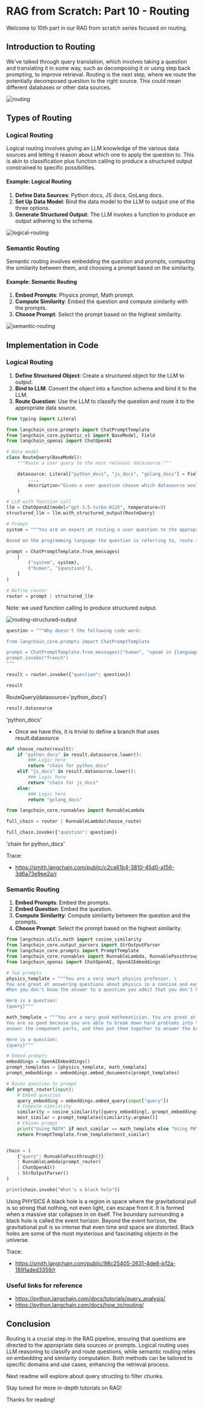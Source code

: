 # RAG from Scratch: Part 10 - Routing

Welcome to 10th part in our RAG from scratch series focused on routing.

## Introduction to Routing

We've talked through query translation, which involves taking a question and translating it in some way, such as decomposing it or using step back prompting, to improve retrieval. Routing is the next step, where we route the potentially decomposed question to the right source. This could mean different databases or other data sources.

![routing](https://github.com/DharaniDJ/My-Programming-Journey/blob/assets/assets/RAG/routing.png)

## Types of Routing

### Logical Routing

Logical routing involves giving an LLM knowledge of the various data sources and letting it reason about which one to apply the question to. This is akin to classification plus function calling to produce a structured output constrained to specific possibilities.

#### Example: Logical Routing

1. **Define Data Sources**: Python docs, JS docs, GoLang docs.
2. **Set Up Data Model**: Bind the data model to the LLM to output one of the three options.
3. **Generate Structured Output**: The LLM invokes a function to produce an output adhering to the schema.

![logical-routing](https://github.com/DharaniDJ/My-Programming-Journey/blob/assets/assets/RAG/logical-routing.png)

### Semantic Routing

Semantic routing involves embedding the question and prompts, computing the similarity between them, and choosing a prompt based on the similarity.

#### Example: Semantic Routing

1. **Embed Prompts**: Physics prompt, Math prompt.
2. **Compute Similarity**: Embed the question and compute similarity with the prompts.
3. **Choose Prompt**: Select the prompt based on the highest similarity.

![semantic-routing](https://github.com/DharaniDJ/My-Programming-Journey/blob/assets/assets/RAG/semantic-routing.png)

## Implementation in Code

### Logical Routing

1. **Define Structured Object**: Create a structured object for the LLM to output.
2. **Bind to LLM**: Convert the object into a function schema and bind it to the LLM.
3. **Route Question**: Use the LLM to classify the question and route it to the appropriate data source.

```python
from typing import Literal

from langchain_core.prompts import ChatPromptTemplate
from langchain_core.pydantic_v1 import BaseModel, Field
from langchain_openai import ChatOpenAI

# Data model
class RouteQuery(BaseModel):
    """Route a user query to the most relevant datasource."""

    datasource: Literal["python_docs", "js_docs", "golang_docs"] = Field(
        ...,
        description="Given a user question choose which datasource would be most relevant for answering their question",
    )

# LLM with function call 
llm = ChatOpenAI(model="gpt-3.5-turbo-0125", temperature=0)
structured_llm = llm.with_structured_output(RouteQuery)

# Prompt 
system = """You are an expert at routing a user question to the appropriate data source.

Based on the programming language the question is referring to, route it to the relevant data source."""

prompt = ChatPromptTemplate.from_messages(
    [
        ("system", system),
        ("human", "{question}"),
    ]
)

# Define router 
router = prompt | structured_llm
```
Note: we used function calling to produce structured output.


![routing-structured-output](https://github.com/DharaniDJ/My-Programming-Journey/blob/assets/assets/RAG/routing-structured-output.png)

```python
question = """Why doesn't the following code work:

from langchain_core.prompts import ChatPromptTemplate

prompt = ChatPromptTemplate.from_messages(["human", "speak in {language}"])
prompt.invoke("french")
"""

result = router.invoke({"question": question})
```

```python
result
```

RouteQuery(datasource='python_docs')

```python
result.datasource
```


'python_docs'

- Once we have this, it is trivial to define a branch that uses result.datasource

```python
def choose_route(result):
    if "python_docs" in result.datasource.lower():
        ### Logic here 
        return "chain for python_docs"
    elif "js_docs" in result.datasource.lower():
        ### Logic here 
        return "chain for js_docs"
    else:
        ### Logic here 
        return "golang_docs"

from langchain_core.runnables import RunnableLambda

full_chain = router | RunnableLambda(choose_route)
```

```python
full_chain.invoke({"question": question})
```

'chain for python_docs'


Trace:
- https://smith.langchain.com/public/c2ca61b4-3810-45d0-a156-3d6a73e9ee2a/r

### Semantic Routing

1. **Embed Prompts**: Embed the prompts.
2. **Embed Question**: Embed the question.
3. **Compute Similarity**: Compute similarity between the question and the prompts.
4. **Choose Prompt**: Select the prompt based on the highest similarity.

```python
from langchain.utils.math import cosine_similarity
from langchain_core.output_parsers import StrOutputParser
from langchain_core.prompts import PromptTemplate
from langchain_core.runnables import RunnableLambda, RunnablePassthrough
from langchain_openai import ChatOpenAI, OpenAIEmbeddings

# Two prompts
physics_template = """You are a very smart physics professor. \
You are great at answering questions about physics in a concise and easy to understand manner. \
When you don't know the answer to a question you admit that you don't know.

Here is a question:
{query}"""

math_template = """You are a very good mathematician. You are great at answering math questions. \
You are so good because you are able to break down hard problems into their component parts, \
answer the component parts, and then put them together to answer the broader question.

Here is a question:
{query}"""

# Embed prompts
embeddings = OpenAIEmbeddings()
prompt_templates = [physics_template, math_template]
prompt_embeddings = embeddings.embed_documents(prompt_templates)

# Route question to prompt 
def prompt_router(input):
    # Embed question
    query_embedding = embeddings.embed_query(input["query"])
    # Compute similarity
    similarity = cosine_similarity([query_embedding], prompt_embeddings)[0]
    most_similar = prompt_templates[similarity.argmax()]
    # Chosen prompt 
    print("Using MATH" if most_similar == math_template else "Using PHYSICS")
    return PromptTemplate.from_template(most_similar)


chain = (
    {"query": RunnablePassthrough()}
    | RunnableLambda(prompt_router)
    | ChatOpenAI()
    | StrOutputParser()
)

print(chain.invoke("What's a black hole"))
```

Using PHYSICS
A black hole is a region in space where the gravitational pull is so strong that nothing, not even light, can escape from it. It is formed when a massive star collapses in on itself. The boundary surrounding a black hole is called the event horizon. Beyond the event horizon, the gravitational pull is so intense that even time and space are distorted. Black holes are some of the most mysterious and fascinating objects in the universe.

Trace:
- https://smith.langchain.com/public/98c25405-2631-4de8-b12a-1891aded3359/r

### Useful links for reference

- https://python.langchain.com/docs/tutorials/query_analysis/
- https://python.langchain.com/docs/how_to/routing/

## Conclusion

Routing is a crucial step in the RAG pipeline, ensuring that questions are directed to the appropriate data sources or prompts. Logical routing uses LLM reasoning to classify and route questions, while semantic routing relies on embedding and similarity computation. Both methods can be tailored to specific domains and use cases, enhancing the retrieval process.

Next readme will explore about query structing to filter chunks.

Stay tuned for more in-depth tutorials on RAG!

Thanks for reading!